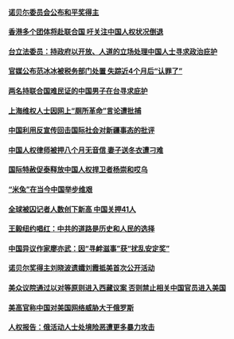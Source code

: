 #### [诺贝尓委员会公布和平奖得主](../pages/z_yyqerqvo/4600925.md?t=10062126?t=10062052?t=10061831?t=10061531?t=10061231?t=10060931?t=10060631?t=10060331?t=10060031?t=10060022?t=10051531?t=10051335?t=10051231?t=10051115?t=10051046?t=10051040) 

#### [香港多个团体将赴联合国 吁关注中国人权状况倒退](../pages/z_yyqerqvo/4597995.md?t=10062126?t=10062052?t=10061831?t=10061531?t=10061231?t=10060931?t=10060631?t=10060331?t=10060031?t=10060022?t=10051531?t=10051335?t=10051231?t=10051115?t=10051046?t=10051040) 

#### [台立法委员：持政府以开放、人道的立场处理中国人士寻求政治庇护](../pages/z_yyqerqvo/4597749.md?t=10062126?t=10062052?t=10061831?t=10061531?t=10061231?t=10060931?t=10060631?t=10060331?t=10060031?t=10060022?t=10051531?t=10051335?t=10051231?t=10051115?t=10051046?t=10051040) 

#### [官媒公布范冰冰被税务部门处置 失踪近4个月后“认罪了”](../pages/z_yyqerqvo/4597555.md?t=10062126?t=10062052?t=10061831?t=10061531?t=10061231?t=10060931?t=10060631?t=10060331?t=10060031?t=10060022?t=10051531?t=10051335?t=10051231?t=10051115?t=10051046?t=10051040) 

#### [两名持联合国难民证的中国男子在台寻求庇护](../pages/z_yyqerqvo/4596948.md?t=10062126?t=10062052?t=10061831?t=10061531?t=10061231?t=10060931?t=10060631?t=10060331?t=10060031?t=10060022?t=10051531?t=10051335?t=10051231?t=10051115?t=10051046?t=10051040) 

#### [上海维权人士因网上“厕所革命”言论遭批捕](../pages/z_yyqerqvo/4596337.md?t=10062126?t=10062052?t=10061831?t=10061531?t=10061231?t=10060931?t=10060631?t=10060331?t=10060031?t=10060022?t=10051531?t=10051335?t=10051231?t=10051115?t=10051046?t=10051040) 

#### [中国利用反宣传回击国际社会对新疆事态的批评](../pages/z_yyqerqvo/4595918.md?t=10062126?t=10062052?t=10061831?t=10061531?t=10061231?t=10060931?t=10060631?t=10060331?t=10060031?t=10060022?t=10051531?t=10051335?t=10051231?t=10051115?t=10051046?t=10051040) 

#### [中国人权律师被押八个月无音信 妻子送冬衣遭刁难](../pages/z_yyqerqvo/4592552.md?t=10062126?t=10062052?t=10061831?t=10061531?t=10061231?t=10060931?t=10060631?t=10060331?t=10060031?t=10060022?t=10051531?t=10051335?t=10051231?t=10051115?t=10051046?t=10051040) 

#### [国际特赦促泰释放中国人权捍卫者杨崇和哎乌](../pages/z_yyqerqvo/4592505.md?t=10062126?t=10062052?t=10061831?t=10061531?t=10061231?t=10060931?t=10060631?t=10060331?t=10060031?t=10060022?t=10051531?t=10051335?t=10051231?t=10051115?t=10051046?t=10051040) 

#### [“米兔”在当今中国举步维艰](../pages/z_yyqerqvo/4592503.md?t=10062126?t=10062052?t=10061831?t=10061531?t=10061231?t=10060931?t=10060631?t=10060331?t=10060031?t=10060022?t=10051531?t=10051335?t=10051231?t=10051115?t=10051046?t=10051040) 

#### [全球被囚记者人数创下新高 中国关押41人](../pages/z_yyqerqvo/4592402.md?t=10062126?t=10062052?t=10061831?t=10061531?t=10061231?t=10060931?t=10060631?t=10060331?t=10060031?t=10060022?t=10051531?t=10051335?t=10051231?t=10051115?t=10051046?t=10051040) 

#### [王毅纽约唱红：中共的道路是历史和人民的选择](../pages/z_yyqerqvo/4592058.md?t=10062126?t=10062052?t=10061831?t=10061531?t=10061231?t=10060931?t=10060631?t=10060331?t=10060031?t=10060022?t=10051531?t=10051335?t=10051231?t=10051115?t=10051046?t=10051040) 

#### [中国异议作家廖亦武：因“寻衅滋事”获“扰乱安定奖”](../pages/z_yyqerqvo/4590958.md?t=10062126?t=10062052?t=10061831?t=10061531?t=10061231?t=10060931?t=10060631?t=10060331?t=10060031?t=10060022?t=10051531?t=10051335?t=10051231?t=10051115?t=10051046?t=10051040) 

#### [诺贝尔奖得主刘晓波遗孀刘霞抵美首次公开活动](../pages/z_yyqerqvo/4587947.md?t=10062126?t=10062052?t=10061831?t=10061531?t=10061231?t=10060931?t=10060631?t=10060331?t=10060031?t=10060022?t=10051531?t=10051335?t=10051231?t=10051115?t=10051046?t=10051040) 

#### [美众议院通过以对等原则进入西藏议案 否则禁止相关中国官员进入美国](../pages/z_yyqerqvo/4587664.md?t=10062126?t=10062052?t=10061831?t=10061531?t=10061231?t=10060931?t=10060631?t=10060331?t=10060031?t=10060022?t=10051531?t=10051335?t=10051231?t=10051115?t=10051046?t=10051040) 

#### [美高官称中国对美国网络威胁大于俄罗斯](../pages/z_yyqerqvo/4587620.md?t=10062126?t=10062052?t=10061831?t=10061531?t=10061231?t=10060931?t=10060631?t=10060331?t=10060031?t=10060022?t=10051531?t=10051335?t=10051231?t=10051115?t=10051046?t=10051040) 

#### [人权报告：俄活动人士处境险恶遭更多暴力攻击](../pages/z_yyqerqvo/4586407.md?t=10062126?t=10062052?t=10061831?t=10061531?t=10061231?t=10060931?t=10060631?t=10060331?t=10060031?t=10060022?t=10051531?t=10051335?t=10051231?t=10051115?t=10051046?t=10051040) 

